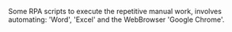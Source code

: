 Some RPA scripts to execute the repetitive manual work, involves automating: 'Word', 'Excel' and the WebBrowser 'Google Chrome'.
